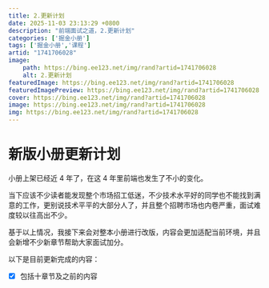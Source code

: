 ```yaml
---
title: 2.更新计划
date: 2025-11-03 23:13:29 +0800
description: "前端面试之道，2.更新计划"
categories: ['掘金小册']
tags: ['掘金小册','课程']
artid: "1741706028"
image:
    path: https://bing.ee123.net/img/rand?artid=1741706028
    alt: 2.更新计划
featuredImage: https://bing.ee123.net/img/rand?artid=1741706028
featuredImagePreview: https://bing.ee123.net/img/rand?artid=1741706028
cover: https://bing.ee123.net/img/rand?artid=1741706028
image: https://bing.ee123.net/img/rand?artid=1741706028
img: https://bing.ee123.net/img/rand?artid=1741706028
---
```


# 新版小册更新计划

小册上架已经近 4 年了，在这 4 年里前端也发生了不小的变化。

当下应该不少读者能发现整个市场招工低迷，不少技术水平好的同学也不能找到满意的工作，更别说技术平平的大部分人了，并且整个招聘市场也内卷严重，面试难度较以往高出不少。

基于以上情况，我接下来会对整本小册进行改版，内容会更加适配当前环境，并且会新增不少新章节帮助大家面试加分。

以下是目前更新完成的内容：

- [x] 包括十章节及之前的内容
